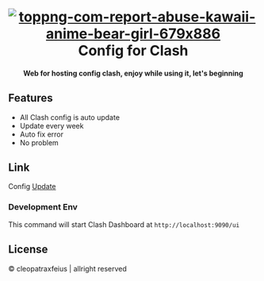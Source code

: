 <h1 align="center"> <a href="https://ibb.co/HT1hV3r"><img src="https://i.ibb.co/TMpWkdH/toppng-com-report-abuse-kawaii-anime-bear-girl-679x886.png" alt="toppng-com-report-abuse-kawaii-anime-bear-girl-679x886" border="0" /></a>
 <br>
    Config for Clash
 <br>

<h4 align="center">Web for hosting config clash, enjoy while using it, let's beginning</h4>

## Features

  - All Clash config is auto update
  - Update every week
  - Auto fix error
  - No problem

## Link

Config [Update](https://raw.githubusercontent.com/cleopatraxfeius/config/main/update.yaml)

### Development Env

This command will start Clash Dashboard at `http://localhost:9090/ui`

## License

© cleopatraxfeius | allright reserved
